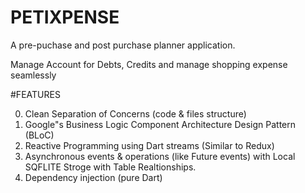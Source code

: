 # PETIXPENSE

A pre-puchase and post purchase planner application.

Manage Account for  Debts, Credits and manage shopping expense seamlessly

#FEATURES


0. Clean Separation of Concerns (code & files structure)
1. Google"s Business Logic Component Architecture Design Pattern (BLoC)
2. Reactive Programming using Dart streams (Similar to Redux)
3. Asynchronous events & operations (like Future events) with Local SQFLITE Stroge with Table Realtionships.
4. Dependency injection (pure Dart)


